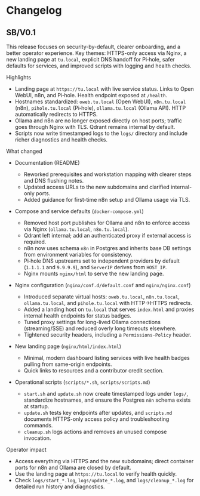 # Changelog

## SB/V0.1

This release focuses on security-by-default, clearer onboarding, and a better operator experience. Key themes: HTTPS-only access via Nginx, a new landing page at `tu.local`, explicit DNS handoff for Pi‑hole, safer defaults for services, and improved scripts with logging and health checks.

Highlights
- Landing page at `https://tu.local` with live service status. Links to Open WebUI, n8n, and Pi‑hole. Health endpoint exposed at `/health`.
- Hostnames standardized: `oweb.tu.local` (Open WebUI), `n8n.tu.local` (n8n), `pihole.tu.local` (Pi‑hole), `ollama.tu.local` (Ollama API). HTTP automatically redirects to HTTPS.
- Ollama and n8n are no longer exposed directly on host ports; traffic goes through Nginx with TLS. Qdrant remains internal by default.
- Scripts now write timestamped logs to the `logs/` directory and include richer diagnostics and health checks.

What changed
- Documentation (README)
  - Reworked prerequisites and workstation mapping with clearer steps and DNS flushing notes.
  - Updated access URLs to the new subdomains and clarified internal-only ports.
  - Added guidance for first-time n8n setup and Ollama usage via TLS.

- Compose and service defaults (`docker-compose.yml`)
  - Removed host port publishes for Ollama and n8n to enforce access via Nginx (`ollama.tu.local`, `n8n.tu.local`).
  - Qdrant left internal; add an authenticated proxy if external access is required.
  - n8n now uses schema `n8n` in Postgres and inherits base DB settings from environment variables for consistency.
  - Pi‑hole DNS upstreams set to independent providers by default (`1.1.1.1` and `9.9.9.9`), and `ServerIP` derives from `HOST_IP`.
  - Nginx mounts `nginx/html` to serve the new landing page.

- Nginx configuration (`nginx/conf.d/default.conf` and `nginx/nginx.conf`)
  - Introduced separate virtual hosts: `oweb.tu.local`, `n8n.tu.local`, `ollama.tu.local`, and `pihole.tu.local` with HTTP→HTTPS redirects.
  - Added a landing host on `tu.local` that serves `index.html` and proxies internal health endpoints for status badges.
  - Tuned proxy settings for long-lived Ollama connections (streaming/SSE) and reduced overly long timeouts elsewhere.
  - Tightened security headers, including a `Permissions-Policy` header.

- New landing page (`nginx/html/index.html`)
  - Minimal, modern dashboard listing services with live health badges pulling from same-origin endpoints.
  - Quick links to resources and a contributor credit section.

- Operational scripts (`scripts/*.sh`, `scripts/scripts.md`)
  - `start.sh` and `update.sh` now create timestamped logs under `logs/`, standardize hostnames, and ensure the Postgres `n8n` schema exists at startup.
  - `update.sh` tests key endpoints after updates, and `scripts.md` documents HTTPS-only access policy and troubleshooting commands.
  - `cleanup.sh` logs actions and removes an unused compose invocation.

Operator impact
- Access everything via HTTPS and the new subdomains; direct container ports for n8n and Ollama are closed by default.
- Use the landing page at `https://tu.local` to verify health quickly.
- Check `logs/start_*.log`, `logs/update_*.log`, and `logs/cleanup_*.log` for detailed run history and diagnostics.
